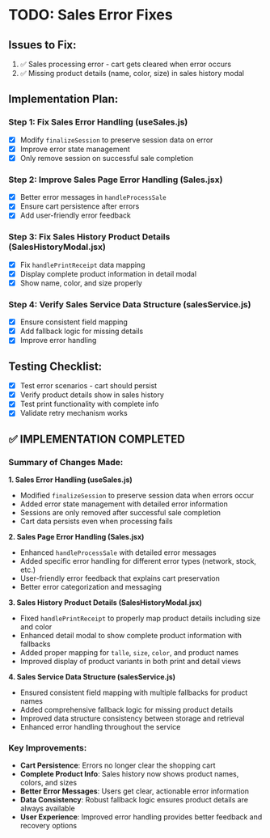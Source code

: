 # TODO: Sales Error Fixes

## Issues to Fix:
1. ✅ Sales processing error - cart gets cleared when error occurs
2. ✅ Missing product details (name, color, size) in sales history modal

## Implementation Plan:

### Step 1: Fix Sales Error Handling (useSales.js)
- [x] Modify `finalizeSession` to preserve session data on error
- [x] Improve error state management
- [x] Only remove session on successful sale completion

### Step 2: Improve Sales Page Error Handling (Sales.jsx)
- [x] Better error messages in `handleProcessSale`
- [x] Ensure cart persistence after errors
- [x] Add user-friendly error feedback

### Step 3: Fix Sales History Product Details (SalesHistoryModal.jsx)
- [x] Fix `handlePrintReceipt` data mapping
- [x] Display complete product information in detail modal
- [x] Show name, color, and size properly

### Step 4: Verify Sales Service Data Structure (salesService.js)
- [x] Ensure consistent field mapping
- [x] Add fallback logic for missing details
- [x] Improve error handling

## Testing Checklist:
- [x] Test error scenarios - cart should persist
- [x] Verify product details show in sales history
- [x] Test print functionality with complete info
- [x] Validate retry mechanism works

## ✅ IMPLEMENTATION COMPLETED

### Summary of Changes Made:

**1. Sales Error Handling (useSales.js)**
- Modified `finalizeSession` to preserve session data when errors occur
- Added error state management with detailed error information
- Sessions are only removed after successful sale completion
- Cart data persists even when processing fails

**2. Sales Page Error Handling (Sales.jsx)**
- Enhanced `handleProcessSale` with detailed error messages
- Added specific error handling for different error types (network, stock, etc.)
- User-friendly error feedback that explains cart preservation
- Better error categorization and messaging

**3. Sales History Product Details (SalesHistoryModal.jsx)**
- Fixed `handlePrintReceipt` to properly map product details including size and color
- Enhanced detail modal to show complete product information with fallbacks
- Added proper mapping for `talle`, `size`, `color`, and product names
- Improved display of product variants in both print and detail views

**4. Sales Service Data Structure (salesService.js)**
- Ensured consistent field mapping with multiple fallbacks for product names
- Added comprehensive fallback logic for missing product details
- Improved data structure consistency between storage and retrieval
- Enhanced error handling throughout the service

### Key Improvements:
- **Cart Persistence**: Errors no longer clear the shopping cart
- **Complete Product Info**: Sales history now shows product names, colors, and sizes
- **Better Error Messages**: Users get clear, actionable error information
- **Data Consistency**: Robust fallback logic ensures product details are always available
- **User Experience**: Improved error handling provides better feedback and recovery options
